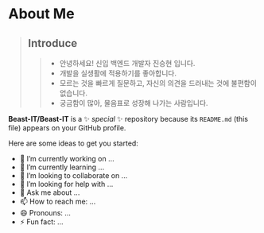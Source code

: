# About Me<br>

> ## Introduce
>  > * 안녕하세요! 신입 백엔드 개발자 진승현 입니다.
>  > * 개발을 실생활에 적용하기를 좋아합니다.
>  > * 모르는 것을 빠르게 질문하고, 자신의 의견을 드러내는 것에 불편함이 없습니다.
>  > * 궁금함이 많아, 물음표로 성장해 나가는 사람입니다.


**Beast-IT/Beast-IT** is a ✨ _special_ ✨ repository because its `README.md` (this file) appears on your GitHub profile.

Here are some ideas to get you started:

- 🔭 I’m currently working on ...
- 🌱 I’m currently learning ...
- 👯 I’m looking to collaborate on ...
- 🤔 I’m looking for help with ...
- 💬 Ask me about ...
- 📫 How to reach me: ...
- 😄 Pronouns: ...
- ⚡ Fun fact: ...

